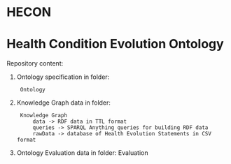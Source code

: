 # HECON 
# Health Condition Evolution Ontology

Repository content:

1. Ontology specification in folder:

		Ontology
		
2. Knowledge Graph data in folder:
		
		Knowledge Graph
			data -> RDF data in TTL format
			queries -> SPARQL Anything queries for building RDF data
			rawData -> database of Health Evolution Statements in CSV format

3. Ontology Evaluation data in folder:
		 Evaluation
 
